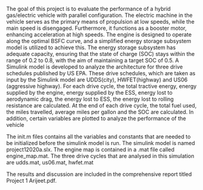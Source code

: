 The goal of this project is to evaluate the performance of a hybrid gas/electric vehicle with parallel configuration. The electric machine in the vehicle serves as the primary means of propulsion at low speeds, while the main speed is disengaged. Furthermore, it functions as a booster motor, enhancing acceleration at high speeds. The engine is designed to operate along the optimal BSFC curve, and a simplified energy storage subsystem model is utilized to achieve this. The energy storage subsystem has adequate capacity, ensuring that the state of charge (SOC) stays within the range of 0.2 to 0.8, with the aim of maintaining a target SOC of 0.5. A Simulink model is developed to analyze the architecture for three drive schedules published by US EPA. These drive schedules, which are taken as input by the Simulink model are UDDS(city), HWFET(highway) and US06 (aggressive highway). For each drive cycle, the total tractive energy, energy supplied by the engine, energy supplied by the ESS, energy lost to aerodynamic drag, the energy lost to ESS, the energy lost to rolling resistance are calculated. At the end of each drive cycle, the total fuel used, the miles travelled, average miles per gallon and the SOC are calculated.  In addition, certain variables are plotted to analyze the performance of the vehicle

The init.m files contains all the variables and constants that are needed to be initialized before the simulink model is run. The simulink model is named project12020a.slx. The engine map is contained in a .mat file called engine_map.mat. The three drive cycles that are analysed in this simulation are udds.mat, us06.mat, hwfet.mat

The results and discussion are included in the comprehensive report titled Project 1 Arijeet.pdf. 

